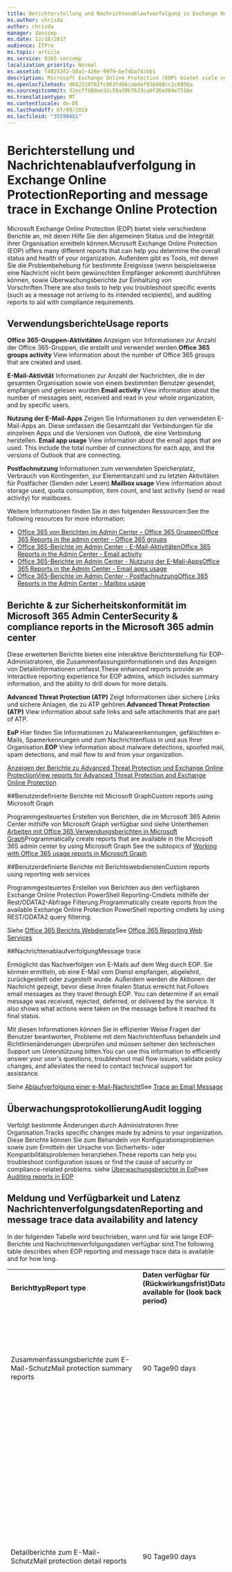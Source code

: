 ```yaml
---
title: Berichterstellung und Nachrichtenablaufverfolgung in Exchange Online Protection
ms.author: chrisda
author: chrisda
manager: dansimp
ms.date: 12/18/2017
audience: ITPro
ms.topic: article
ms.service: O365-seccomp
localization_priority: Normal
ms.assetid: f40253f2-50a1-426e-9979-be74ba74cb61
description: Microsoft Exchange Online Protection (EOP) bietet viele verschiedene Berichte an, mit deren Hilfe Sie den allgemeinen Status und die Integrität Ihrer Organisation ermitteln können. Außerdem gibt es Tools, mit denen Sie die Problembehebung für bestimmte Ereignisse (wenn beispielsweise eine Nachricht nicht beim gewünschten Empfänger ankommt) durchführen können, sowie Überwachungsberichte zur Einhaltung von Vorschriften. In der folgenden Tabelle sind die für EOP-Administratoren verfügbaren Berichte und Problembehandlungstools beschrieben.
ms.openlocfilehash: d882319762fc963fd66cabdaf858d88cc1c8956a
ms.sourcegitcommit: 32ecff689ae32c59a39b7633ca0f36a304e7516e
ms.translationtype: MT
ms.contentlocale: de-DE
ms.lasthandoff: 07/09/2019
ms.locfileid: "35599481"
---
```

# <a name="reporting-and-message-trace-in-exchange-online-protection"></a><span data-ttu-id="3438b-105">Berichterstellung und Nachrichtenablaufverfolgung in Exchange Online Protection</span><span class="sxs-lookup"><span data-stu-id="3438b-105">Reporting and message trace in Exchange Online Protection</span></span>

<span data-ttu-id="3438b-106">Microsoft Exchange Online Protection (EOP) bietet viele verschiedene Berichte an, mit deren Hilfe Sie den allgemeinen Status und die Integrität Ihrer Organisation ermitteln können.</span><span class="sxs-lookup"><span data-stu-id="3438b-106">Microsoft Exchange Online Protection (EOP) offers many different reports that can help you determine the overall status and health of your organization.</span></span> <span data-ttu-id="3438b-107">Außerdem gibt es Tools, mit denen Sie die Problembehebung für bestimmte Ereignisse (wenn beispielsweise eine Nachricht nicht beim gewünschten Empfänger ankommt) durchführen können, sowie Überwachungsberichte zur Einhaltung von Vorschriften.</span><span class="sxs-lookup"><span data-stu-id="3438b-107">There are also tools to help you troubleshoot specific events (such as a message not arriving to its intended recipients), and auditing reports to aid with compliance requirements.</span></span> 

## <a name="usage-reports"></a><span data-ttu-id="3438b-108">Verwendungsberichte</span><span class="sxs-lookup"><span data-stu-id="3438b-108">Usage reports</span></span>

<span data-ttu-id="3438b-109">**Office 365-Gruppen-Aktivitäten** Anzeigen von Informationen zur Anzahl der Office 365-Gruppen, die erstellt und verwendet werden.</span><span class="sxs-lookup"><span data-stu-id="3438b-109">**Office 365 groups activity** View information about the number of Office 365 groups that are created and used.</span></span>  

<span data-ttu-id="3438b-110">**E-Mail-Aktivität** Informationen zur Anzahl der Nachrichten, die in der gesamten Organisation sowie von einem bestimmten Benutzer gesendet, empfangen und gelesen wurden.</span><span class="sxs-lookup"><span data-stu-id="3438b-110">**Email activity** View information about the number of messages sent, received and read in your whole organization, and by specific users.</span></span>  

<span data-ttu-id="3438b-p103">**Nutzung der E-Mail-Apps** Zeigen Sie Informationen zu den verwendeten E-Mail-Apps an. Diese umfassen die Gesamtzahl der Verbindungen für die einzelnen Apps und die Versionen von Outlook, die eine Verbindung herstellen.  </span><span class="sxs-lookup"><span data-stu-id="3438b-p103">**Email app usage** View information about the email apps that are used. This include the total number of connections for each app, and the versions of Outlook that are connecting.</span></span>  

<span data-ttu-id="3438b-113">**Postfachnutzung** Informationen zum verwendeten Speicherplatz, Verbrauch von Kontingenten, zur Elementanzahl und zu letzten Aktivitäten für Postfächer (Senden oder Lesen).</span><span class="sxs-lookup"><span data-stu-id="3438b-113">**Mailbox usage** View information about storage used, quota consumption, item count, and last activity (send or read activity) for mailboxes.</span></span>

<span data-ttu-id="3438b-114">Weitere Informationen finden Sie in den folgenden Ressourcen:</span><span class="sxs-lookup"><span data-stu-id="3438b-114">See the following resources for more information:</span></span>

- [<span data-ttu-id="3438b-115">Office 365 von Berichten im Admin Center – Office 365 Gruppen</span><span class="sxs-lookup"><span data-stu-id="3438b-115">Office 365 Reports in the admin center - Office 365 groups</span></span>](https://go.microsoft.com/fwlink/p/?linkid=861610) 
- [<span data-ttu-id="3438b-116">Office 365-Berichte im Admin Center - E-Mail-Aktivitäten</span><span class="sxs-lookup"><span data-stu-id="3438b-116">Office 365 Reports in the Admin Center - Email activity</span></span>](https://go.microsoft.com/fwlink/p/?linkid=859706) 
- [<span data-ttu-id="3438b-117">Office 365-Berichte im Admin Center - Nutzung der E-Mail-Apps</span><span class="sxs-lookup"><span data-stu-id="3438b-117">Office 365 Reports in the Admin Center - Email apps usage</span></span>](https://go.microsoft.com/fwlink/p/?linkid=859707)
- [<span data-ttu-id="3438b-118">Office 365-Berichte im Admin Center - Postfachnutzung</span><span class="sxs-lookup"><span data-stu-id="3438b-118">Office 365 Reports in the Admin Center - Mailbox usage</span></span>](https://go.microsoft.com/fwlink/p/?linkid=859708)

## <a name="security-amp-compliance-reports-in-the-microsoft-365-admin-center"></a><span data-ttu-id="3438b-119">Berichte &amp; zur Sicherheitskonformität im Microsoft 365 Admin Center</span><span class="sxs-lookup"><span data-stu-id="3438b-119">Security &amp; compliance reports in the Microsoft 365 admin center</span></span>

<span data-ttu-id="3438b-120">Diese erweiterten Berichte bieten eine interaktive Berichterstellung für EOP-Administratoren, die Zusammenfassungsinformationen und das Anzeigen von Detailinformationen umfasst.</span><span class="sxs-lookup"><span data-stu-id="3438b-120">These enhanced reports provide an interactive reporting experience for EOP admins, which includes summary information, and the ability to drill down for more details.</span></span>  

<span data-ttu-id="3438b-121">**Advanced Threat Protection (ATP)** Zeigt Informationen über sichere Links und sichere Anlagen, die zu ATP gehören.</span><span class="sxs-lookup"><span data-stu-id="3438b-121">**Advanced Threat Protection (ATP)** View information about safe links and safe attachments that are part of ATP.</span></span>  

<span data-ttu-id="3438b-122">**EoP** Hier finden Sie Informationen zu Malwareerkennungen, gefälschten e-Mails, Spamerkennungen und zum Nachrichtenfluss in und aus Ihrer Organisation.</span><span class="sxs-lookup"><span data-stu-id="3438b-122">**EOP** View information about malware detections, spoofed mail, spam detections, and mail flow to and from your organization.</span></span>  

[<span data-ttu-id="3438b-123">Anzeigen der Berichte zu Advanced Threat Protection und Exchange Online Protection</span><span class="sxs-lookup"><span data-stu-id="3438b-123">View reports for Advanced Threat Protection and Exchange Online Protection</span></span>](https://go.microsoft.com/fwlink/p/?linkid=852409) 

##<a name="custom-reports-using-microsoft-graph"></a><span data-ttu-id="3438b-124">Benutzerdefinierte Berichte mit Microsoft Graph</span><span class="sxs-lookup"><span data-stu-id="3438b-124">Custom reports using Microsoft Graph</span></span>

<span data-ttu-id="3438b-125">Programmgesteuertes Erstellen von Berichten, die im Microsoft 365 Admin Center mithilfe von Microsoft Graph verfügbar sind siehe Unterthemen [Arbeiten mit Office 365 Verwendungsberichten in Microsoft Graph](https://go.microsoft.com/fwlink/p/?linkid=865135)</span><span class="sxs-lookup"><span data-stu-id="3438b-125">Programmatically create reports that are available in the Microsoft 365 admin center by using Microsoft Graph  See the subtopics of [Working with Office 365 usage reports in Microsoft Graph](https://go.microsoft.com/fwlink/p/?linkid=865135)</span></span> 

##<a name="custom-reports-using-reporting-web-services"></a><span data-ttu-id="3438b-126">Benutzerdefinierte Berichte mit Berichtswebdiensten</span><span class="sxs-lookup"><span data-stu-id="3438b-126">Custom reports using reporting web services</span></span>

<span data-ttu-id="3438b-127">Programmgesteuertes Erstellen von Berichten aus den verfügbaren Exchange Online Protection PowerShell Reporting-Cmdlets mithilfe der Rest/ODATA2-Abfrage Filterung.</span><span class="sxs-lookup"><span data-stu-id="3438b-127">Programmatically create reports from the available Exchange Online Protection PowerShell reporting cmdlets by using REST/ODATA2 query filtering.</span></span>

<span data-ttu-id="3438b-128">Siehe [Office 365 Berichts Webdienste](https://go.microsoft.com/fwlink/p/?LinkId=279926)</span><span class="sxs-lookup"><span data-stu-id="3438b-128">See [Office 365 Reporting Web Services](https://go.microsoft.com/fwlink/p/?LinkId=279926)</span></span> 

##<a name="message-trace"></a><span data-ttu-id="3438b-129">Nachrichtenablaufverfolgung</span><span class="sxs-lookup"><span data-stu-id="3438b-129">Message trace</span></span>

<span data-ttu-id="3438b-p104">Ermöglicht das Nachverfolgen von E-Mails auf dem Weg durch EOP. Sie können ermitteln, ob eine E-Mail vom Dienst empfangen, abgelehnt, zurückgestellt oder zugestellt wurde. Außerdem werden die Aktionen der Nachricht gezeigt, bevor diese ihren finalen Status erreicht hat.</span><span class="sxs-lookup"><span data-stu-id="3438b-p104">Follows email messages as they travel through EOP. You can determine if an email message was received, rejected, deferred, or delivered by the service. It also shows what actions were taken on the message before it reached its final status.</span></span>  

<span data-ttu-id="3438b-133">Mit diesen Informationen können Sie in effizienter Weise Fragen der Benutzer beantworten, Probleme mit dem Nachrichtenfluss behandeln und Richtlinienänderungen überprüfen und müssen seltener den technischen Support um Unterstützung bitten.</span><span class="sxs-lookup"><span data-stu-id="3438b-133">You can use this information to efficiently answer your user's questions, troubleshoot mail flow issues, validate policy changes, and alleviates the need to contact technical support for assistance.</span></span>  

<span data-ttu-id="3438b-134">Siehe [Ablaufverfolgung einer e-Mail-Nachricht](http://technet.microsoft.com/library/0c83cde6-5b09-4106-8587-c200cdc59094.aspx)</span><span class="sxs-lookup"><span data-stu-id="3438b-134">See [Trace an Email Message](http://technet.microsoft.com/library/0c83cde6-5b09-4106-8587-c200cdc59094.aspx)</span></span> 

## <a name="audit-logging"></a><span data-ttu-id="3438b-135">Überwachungsprotokollierung</span><span class="sxs-lookup"><span data-stu-id="3438b-135">Audit logging</span></span>

<span data-ttu-id="3438b-136">Verfolgt bestimmte Änderungen durch Administratoren Ihrer Organisation.</span><span class="sxs-lookup"><span data-stu-id="3438b-136">Tracks specific changes made by admins to your organization.</span></span> <span data-ttu-id="3438b-137">Diese Berichte können Sie zum Behandeln von Konfigurationsproblemen sowie zum Ermitteln der Ursache von Sicherheits- oder Kompatibilitätsproblemen heranziehen.</span><span class="sxs-lookup"><span data-stu-id="3438b-137">These reports can help you troubleshoot configuration issues or find the cause of security or compliance-related problems.</span></span>  <span data-ttu-id="3438b-138">siehe [Überwachungsberichte in EoP](auditing-reports-in-eop.md)</span><span class="sxs-lookup"><span data-stu-id="3438b-138">see [Auditing reports in EOP](auditing-reports-in-eop.md)</span></span> 


## <a name="reporting-and-message-trace-data-availability-and-latency"></a><span data-ttu-id="3438b-139">Meldung und Verfügbarkeit und Latenz Nachrichtenverfolgungsdaten</span><span class="sxs-lookup"><span data-stu-id="3438b-139">Reporting and message trace data availability and latency</span></span>

<span data-ttu-id="3438b-140">In der folgenden Tabelle wird beschrieben, wann und für wie lange EOP-Berichte und Nachrichtenverfolgungsdaten verfügbar sind.</span><span class="sxs-lookup"><span data-stu-id="3438b-140">The following table describes when EOP reporting and message trace data is available and for how long.</span></span>
  
||||
|:-----|:-----|:-----|
|<span data-ttu-id="3438b-141">**Berichttyp**</span><span class="sxs-lookup"><span data-stu-id="3438b-141">**Report type**</span></span> <br/> |<span data-ttu-id="3438b-142">**Daten verfügbar für (Rückwirkungsfrist)**</span><span class="sxs-lookup"><span data-stu-id="3438b-142">**Data available for (look back period)**</span></span> <br/> |<span data-ttu-id="3438b-143">**Latenz**</span><span class="sxs-lookup"><span data-stu-id="3438b-143">**Latency**</span></span> <br/> |
|<span data-ttu-id="3438b-144">Zusammenfassungsberichte zum E-Mail-Schutz</span><span class="sxs-lookup"><span data-stu-id="3438b-144">Mail protection summary reports</span></span>  <br/> |<span data-ttu-id="3438b-145">90 Tage</span><span class="sxs-lookup"><span data-stu-id="3438b-145">90 days</span></span>  <br/> |<span data-ttu-id="3438b-p106">Die Aggregation von Nachrichtendaten ist meistens innerhalb von 24 bis 48 Stunden abgeschlossen. Kleinere inkrementelle, aggregierte Änderungen können bis zu 5 Tage lang auftreten.</span><span class="sxs-lookup"><span data-stu-id="3438b-p106">Message data aggregation is mostly complete within 24-48 hours. Some minor incremental aggregated changes may occur for up to 5 days.</span></span>  <br/> |
|<span data-ttu-id="3438b-148">Detailberichte zum E-Mail-Schutz</span><span class="sxs-lookup"><span data-stu-id="3438b-148">Mail protection detail reports</span></span>  <br/> |<span data-ttu-id="3438b-149">90 Tage</span><span class="sxs-lookup"><span data-stu-id="3438b-149">90 days</span></span>  <br/> |<span data-ttu-id="3438b-p107">Bei Detaildaten, die weniger als 7 Tage alt sind, sollten Daten innerhalb von 24 Stunden erscheinen, sind aber möglicherweise erst 48 Stunden später abgeschlossen. Einige kleinere schrittweise Änderungen können bis zu 5 Tagen dauern.</span><span class="sxs-lookup"><span data-stu-id="3438b-p107">For detail data that's less than 7 days old, data should appear within 24 hours but may not be complete until 48 hours. Some minor incremental changes may occur for up to 5 days.</span></span>  <br/> <span data-ttu-id="3438b-152">Zum Anzeigen von Detailberichten für Nachrichten, die älter als 7 Tage sind, kann es einige Stunden dauern, bis die Ergebnisse der Nachrichtenablaufverfolgung ausgegeben werden.</span><span class="sxs-lookup"><span data-stu-id="3438b-152">To view detail reports for messages that are greater than 7 days old, results may take up to a few hours.</span></span>  <br/> |
|<span data-ttu-id="3438b-153">Daten der Nachrichtenablaufverfolgung</span><span class="sxs-lookup"><span data-stu-id="3438b-153">Message trace data</span></span>  <br/> |<span data-ttu-id="3438b-154">90 Tage</span><span class="sxs-lookup"><span data-stu-id="3438b-154">90 days</span></span>  <br/> |<span data-ttu-id="3438b-155">Wenn Sie eine Nachrichtenverfolgung für Nachrichten starten, die weniger als 7 Tage alt sind, sollten die Nachrichten innerhalb von 5-30 Minuten erscheinen.</span><span class="sxs-lookup"><span data-stu-id="3438b-155">When you run a message trace for messages that are less than 7 days old, the messages should appear within 5-30 minutes.</span></span>  <br/> <span data-ttu-id="3438b-156">Wenn Sie eine Ablaufverfolgung für Nachrichten ausführen, die älter als 7 Tage sind, kann es einige Stunden dauern, bis Ergebnisse ausgegeben werden.</span><span class="sxs-lookup"><span data-stu-id="3438b-156">When you run a message trace for messages that are greater than 7 days old, results may take up to a few hours.</span></span>  <br/> |
   
> [!NOTE]
> <span data-ttu-id="3438b-157">Datenverfügbarkeit und-Wartezeit sind identisch, unabhängig davon, ob Sie über das Microsoft 365 Admin Center oder Remote-PowerShell angefordert werden.</span><span class="sxs-lookup"><span data-stu-id="3438b-157">Data availability and latency is the same whether requested via the Microsoft 365 admin center or remote PowerShell.</span></span> 
  

